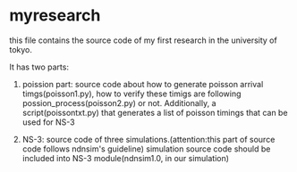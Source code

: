 # myresearch

this file contains the source code of my first research in the university of tokyo.

It has two parts: 

1. poission part: source code about how to generate poisson arrival timgs(poisson1.py), how to verify these timigs are 
following possion_process(poisson2.py) or not. Additionally, a script(poissontxt.py) that generates  a list of poisson timings that can be used for
NS-3

2. NS-3: source code of three simulations.(attention:this part of source code follows ndnsim's guideline)
simulation source code should be included into NS-3 module(ndnsim1.0, in our simulation)  
